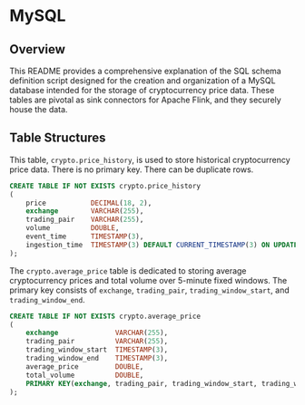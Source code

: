 # MySQL 

## Overview
This README provides a comprehensive explanation of the SQL schema definition script designed for the creation 
and organization of a MySQL database intended for the storage of cryptocurrency price data. 
These tables are pivotal as sink connectors for Apache Flink, and they securely house the data.


## Table Structures

This table, `crypto.price_history`, is used to store historical cryptocurrency price data.
There is no primary key. There can be duplicate rows. 

```sql
CREATE TABLE IF NOT EXISTS crypto.price_history
(
    price           DECIMAL(18, 2),
    exchange        VARCHAR(255),
    trading_pair    VARCHAR(255),
    volume          DOUBLE,
    event_time      TIMESTAMP(3),
    ingestion_time  TIMESTAMP(3) DEFAULT CURRENT_TIMESTAMP(3) ON UPDATE CURRENT_TIMESTAMP(3)
);
```



The `crypto.average_price` table is dedicated to storing average cryptocurrency prices and total volume over 5-minute fixed windows.
The primary key consists of `exchange`, `trading_pair`, `trading_window_start`, and `trading_window_end`.

```sql
CREATE TABLE IF NOT EXISTS crypto.average_price
(
    exchange              VARCHAR(255),
    trading_pair          VARCHAR(255),
    trading_window_start  TIMESTAMP(3),
    trading_window_end    TIMESTAMP(3),
    average_price         DOUBLE,
    total_volume          DOUBLE,
    PRIMARY KEY(exchange, trading_pair, trading_window_start, trading_window_end)
);
```
